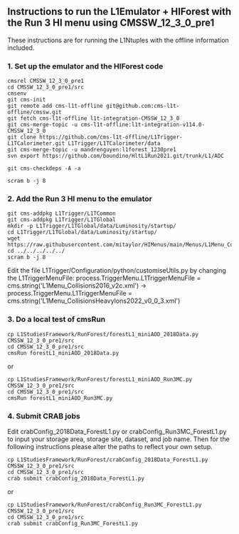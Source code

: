 ## Instructions to run the L1Emulator + HIForest with the Run 3 HI menu using CMSSW_12_3_0_pre1

These instructions are for running the L1Ntuples with the offline information included.

### 1. Set up the emulator and the HIForest code

```
cmsrel CMSSW_12_3_0_pre1
cd CMSSW_12_3_0_pre1/src
cmsenv
git cms-init
git remote add cms-l1t-offline git@github.com:cms-l1t-offline/cmssw.git
git fetch cms-l1t-offline l1t-integration-CMSSW_12_3_0
git cms-merge-topic -u cms-l1t-offline:l1t-integration-v114.0-CMSSW_12_3_0
git clone https://github.com/cms-l1t-offline/L1Trigger-L1TCalorimeter.git L1Trigger/L1TCalorimeter/data
git cms-merge-topic -u mandrenguyen:l1forest_1230pre1
svn export https://github.com/boundino/HltL1Run2021.git/trunk/L1/ADC

git cms-checkdeps -A -a

scram b -j 8
```

### 2. Add the Run 3 HI menu to the emulator

```
git cms-addpkg L1Trigger/L1TCommon
git cms-addpkg L1Trigger/L1TGlobal
mkdir -p L1Trigger/L1TGlobal/data/Luminosity/startup/
cd L1Trigger/L1TGlobal/data/Luminosity/startup/
wget https://raw.githubusercontent.com/mitaylor/HIMenus/main/Menus/L1Menu_CollisionsHeavyIons2022_v0_0_3.xml
cd ../../../../../
scram b -j 8
```

Edit the file L1Trigger/Configuration/python/customiseUtils.py by changing the L1TriggerMenuFile: process.TriggerMenu.L1TriggerMenuFile = cms.string('L1Menu_Collisions2016_v2c.xml') → process.TriggerMenu.L1TriggerMenuFile = cms.string('L1Menu_CollisionsHeavyIons2022_v0_0_3.xml')

### 3. Do a local test of cmsRun

```
cp L1StudiesFramework/RunForest/forestL1_miniAOD_2018Data.py CMSSW_12_3_0_pre1/src
cd CMSSW_12_3_0_pre1/src
cmsRun forestL1_miniAOD_2018Data.py
```

or

```
cp L1StudiesFramework/RunForest/forestL1_miniAOD_Run3MC.py CMSSW_12_3_0_pre1/src
cd CMSSW_12_3_0_pre1/src
cmsRun forestL1_miniAOD_Run3MC.py
```

### 4. Submit CRAB jobs

Edit crabConfig_2018Data_ForestL1.py or crabConfig_Run3MC_ForestL1.py to input your storage area, storage site, dataset, and job name. Then for the following instructions please alter the paths to reflect your own setup.

```
cp L1StudiesFramework/RunForest/crabConfig_2018Data_ForestL1.py CMSSW_12_3_0_pre1/src
cd CMSSW_12_3_0_pre1/src
crab submit crabConfig_2018Data_ForestL1.py
```

or

```
cp L1StudiesFramework/RunForest/crabConfig_Run3MC_ForestL1.py CMSSW_12_3_0_pre1/src
cd CMSSW_12_3_0_pre1/src
crab submit crabConfig_Run3MC_ForestL1.py
```
